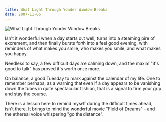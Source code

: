 ```yaml
---
title: What Light Through Yonder Window Breaks
date: 2007-11-06
---
```


![What Light Through Yonder Window Breaks](https://source.unsplash.com/jpkvklXwt98/1600x900)

Isn't it wonderful when a day starts out well, turns into a steaming pire of excrement, and then finally bursts forth into a feel good evening, with reminders of what makes you smile, who makes you smile, and what makes you happy.

Needless to say, a few difficult days are calming down, and the maxim "it's good to talk" has proved it's worth once more.

On balance, a good Tuesday to mark against the calendar of my life. One to remember perhaps, as a warning that even if a day appears to be vanishing down the tubes in quite spectacular fashion, that is a signal to firm your grip and stay the course.

There is a lesson here to remind myself during the difficult times ahead, isn't there. It brings to mind the wonderful movie "Field of Dreams" - and the ethereal voice whispering "go the distance".